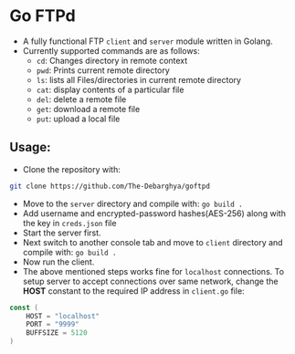 # Go FTPd

* A fully functional FTP `client` and `server` module written in Golang.
* Currently supported commands are as follows:
  - `cd`: Changes directory in remote context
  - `pwd`: Prints current remote directory
  - `ls`: lists all Files/directories in current remote directory
  - `cat`: display contents of a particular file
  - `del`: delete a remote file
  - `get`: download a remote file
  - `put`: upload a local file

## Usage:

- Clone the repository with:
```bash
git clone https://github.com/The-Debarghya/goftpd
```
- Move to the `server` directory and compile with:
`go build .`
- Add username and encrypted-password hashes(AES-256) along with the key in `creds.json` file
- Start the server first.
- Next switch to another console tab and move to `client` directory and compile with:
`go build .`
- Now run the client.
- The above mentioned steps works fine for `localhost` connections. To setup server to accept connections over same network, change the **HOST** constant to the required IP address in `client.go` file:
```go
const (
	HOST = "localhost"
	PORT = "9999"
	BUFFSIZE = 5120
)
```
